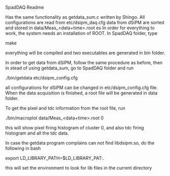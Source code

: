 SpadDAQ Readme

Has the same functionality as getdata_sum.c written by Shingo.
All configurations are read from etc/dsipm_daq.cfg
data from dSiPM are sorted and stored in data/Meas_<data+time>.root
es
In order for everything to work, the system needs an installation of ROOT.
In SpadDAQ folder, type

   make

everything will be compiled and two executables are generated in bin folder.

In order to get data from dSiPM, follow the same procedure as before, then in stead of using getdata_sum, go to SpadDAQ folder and run

./bin/getdata etc/dsipm_config.cfg

all configurations for dSiPM can be changed in etc/dsipm_config.cfg file. When the data acquisition is finished, a root file will be generated in data folder.

To get the pixel and tdc information from the root file, run

./bin/macroplot data/Meas_<data+time>.root 0

this will show pixel firing histogram of cluster 0, and also tdc firing histogram and all the tdc data.

In case the getdata program complains can not find libdsipm.so, do the following in bash

export LD_LIBRARY_PATH=$LD_LIBRARY_PAT:.

this will set the environment to look for lib files in the current directory